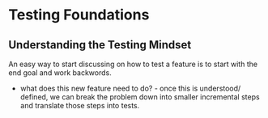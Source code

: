 # Testing Foundations
## Understanding the Testing Mindset
An easy way to start discussing on how to test a feature is to start with the end goal and work backwords.
  - what does this new feature need to do? - once this is understood/ defined, we can break the problem down into smaller incremental steps and translate those steps into tests.

  